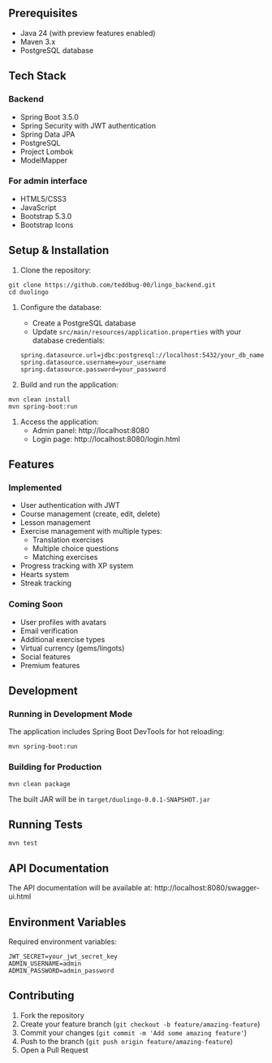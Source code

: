## Prerequisites

- Java 24 (with preview features enabled)
- Maven 3.x
- PostgreSQL database

## Tech Stack

### Backend
- Spring Boot 3.5.0
- Spring Security with JWT authentication
- Spring Data JPA
- PostgreSQL
- Project Lombok
- ModelMapper

### For admin interface
- HTML5/CSS3
- JavaScript
- Bootstrap 5.3.0
- Bootstrap Icons

## Setup & Installation

1. Clone the repository:
```batch
git clone https://github.com/teddbug-00/lingo_backend.git
cd duolingo
```

1. Configure the database:
   - Create a PostgreSQL database
   - Update `src/main/resources/application.properties` with your database credentials:
   ```properties
   spring.datasource.url=jdbc:postgresql://localhost:5432/your_db_name
   spring.datasource.username=your_username
   spring.datasource.password=your_password
   ```

2. Build and run the application:
```batch
mvn clean install
mvn spring-boot:run
```

1. Access the application:
   - Admin panel: http://localhost:8080
   - Login page: http://localhost:8080/login.html

## Features

### Implemented
- User authentication with JWT
- Course management (create, edit, delete)
- Lesson management
- Exercise management with multiple types:
  - Translation exercises
  - Multiple choice questions
  - Matching exercises
- Progress tracking with XP system
- Hearts system
- Streak tracking

### Coming Soon
- User profiles with avatars
- Email verification
- Additional exercise types
- Virtual currency (gems/lingots)
- Social features
- Premium features

## Development

### Running in Development Mode

The application includes Spring Boot DevTools for hot reloading:

```batch
mvn spring-boot:run
```

### Building for Production

```batch
mvn clean package
```

The built JAR will be in `target/duolingo-0.0.1-SNAPSHOT.jar`

## Running Tests

```batch
mvn test
```

## API Documentation

The API documentation will be available at: http://localhost:8080/swagger-ui.html

## Environment Variables

Required environment variables:

```properties
JWT_SECRET=your_jwt_secret_key
ADMIN_USERNAME=admin
ADMIN_PASSWORD=admin_password
```

## Contributing

1. Fork the repository
2. Create your feature branch (`git checkout -b feature/amazing-feature`)
3. Commit your changes (`git commit -m 'Add some amazing feature'`)
4. Push to the branch (`git push origin feature/amazing-feature`)
5. Open a Pull Request

